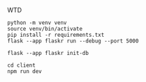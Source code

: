 WTD

```
python -m venv venv
source venv/bin/activate
pip install -r requirements.txt
flask --app flaskr run --debug --port 5000
```

```
flask --app flaskr init-db
```

```
cd client
npm run dev
```